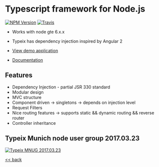 # Typescript framework for Node.js

[![NPM Version][npm-image]][npm-url]
[![Travis][travis-image]][travis-url] 
 
* Works with node gte 6.x.x
* Typeix has dependency injection inspired by Angular 2


* [View demo application](http://www.igorivanovic.info/typeix-demo-app/)
* [Documentation](https://igorivanovic.gitbooks.io/typeix/content)

## Features
* Dependency Injection - partial JSR 330 standard
* Modular design
* MVC structure
* Component driven -> singletons -> depends on injection level
* Request Filters
* Nice routing features -> supports static && dynamic routing && reverse router
* Controller inheritance



## Typeix Munich node user group 2017.03.23

[![Typeix MNUG 2017.03.23](https://img.youtube.com/vi/IWT6hVTFX8g/0.jpg)](https://youtu.be/IWT6hVTFX8g "Typeix MNUG 2017.03.23")

[<< back](http://www.igorivanovic.info/)

[npm-image]: https://badge.fury.io/js/typeix.svg
[npm-url]: https://badge.fury.io/js/typeix
[travis-image]: https://travis-ci.org/igorzg/typeix.svg?branch=master
[travis-url]: https://travis-ci.org/igorzg/typeix

